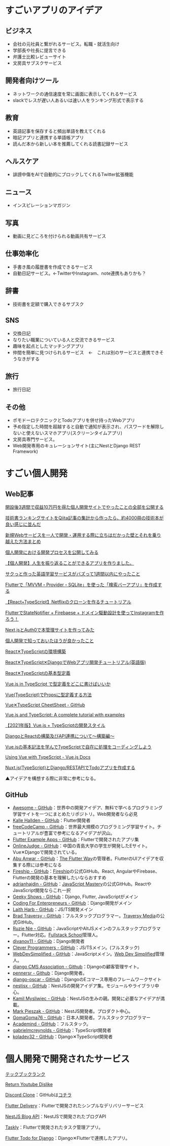 # すごいアプリのアイデア

## ビジネス

* 会社の元社員と繋がれるサービス。転職・就活生向け
* 学部長や社長に提言できる
* 弁護士比較レビューサイト
* 文房具サブスクサービス

## 開発者向けツール

* ネットワークの通信速度を常に画面に表示してくれるサービス
* slackでレスが遅い人あるいは速い人をランキング形式で表示する

## 教育

* 英語記事を保存すると頻出単語を教えてくれる
* 暗記アプリと連携する単語帳アプリ
* 読んだ本から新しい本を推薦してくれる読書記録サービス

## ヘルスケア

* 誹謗中傷をAIで自動的にブロックしてくれるTwitter拡張機能

## ニュース

* インスピレーションマガジン

## 写真

* 動画に見どころを付けられる動画共有サービス

## 仕事効率化

* 手書き風の履歴書を作成できるサービス
* 自動日記サービス。←TwitterやInstagram、note連携もありかも？

## 辞書

* 技術書を定額で購入できるサブスク

## SNS

* 交換日記
* なりたい職業についている人と交流できるサービス
* 趣味を起点としたマッチングアプリ
* 仲間を簡単に見つけられるサービス　←　これは別のサービスと連携できそうなきがする

## 旅行

* 旅行日記

## その他

* ポモドーロテクニックとTodoアプリを併せ持ったWebアプリ
* 予め指定した時間を超越すると自動で通知が表示され、パスワードを解除しないと使えないスマホアプリ(スクリーンタイムアプリ)
* 文房具専門サービス。
* Web開発専用のキュレーションサイト(主にNestとDjango REST Framework)
  
# すごい個人開発

## Web記事

[開設後3週間で収益10万円を得た個人開発サイトでやったことの全部を公開する](https://qiita.com/jabba/items/1a49e860a09a613b09d4#%E6%8A%80%E8%A1%93%E5%8A%9B%E3%81%A8%E4%BC%81%E7%94%BB%E5%8A%9B%E3%81%AE%E7%9B%B8%E9%96%A2)

[技術書ランキングサイトをQiita記事の集計から作ったら、約4000冊の技術本が良い感じに並んだ](https://qiita.com/jabba/items/edefda09121877b79760)

[新規Webサービスを一人で開発・運用する際に立ちはだかった壁とそれを乗り越えた方法まとめ](https://qiita.com/terubooon/items/08c145aac0dd10ea8cbc)

[個人開発における開発プロセスを公開してみる](https://qiita.com/himatani/items/3b8301da2e889e962e5e)

[【個人開発】人生を振り返ることができるアプリを作りました。](https://qiita.com/junya__ya/items/ff5008052c0ebf626901)

[サクっと作った英語学習サービスがバズって1週間以内にやったこと](https://qiita.com/yuno_miyako/items/54d3c57775e9310a3745)

[Flutterで「MVVM・Provider・SQLite」を使った「検索バーアプリ」を作成する](https://zenn.dev/yass97/articles/abe3dd8f9b2c1b)

[【React+TypeScript】Netflixのクローンを作るチュートリアル](https://zenn.dev/gunners6518/books/4c4672f32dd100)

[FlutterでStateNotifier + Firebaese + ドメイン駆動設計を使ってInstagramを作ろう！](https://zenn.dev/mine2424/books/57232894259413)

[Next.jsとAuth0で本管理サイトを作ってみた](https://zenn.dev/syu/articles/d42276d106e07f)

[個人開発で知っておいたほうが良かったこと](https://zenn.dev/nobezawa/articles/knowledge-personal-developer)

[React✕TypeScriptの環境構築](https://future-architect.github.io/typescript-guide/react.html)

[React✕TypeScript✕DjangoでWebアプリ開発チュートリアル(英語版)](https://dev.to/koladev/build-a-crud-application-using-django-and-react-5389)

[React✕TypeScriptの基本型定義](https://zenn.dev/ogakuzuko/articles/react-typescript-for-beginner)

[Vue.js in TypeScript で型定義をどこに書けばいいか](https://qiita.com/nunulk/items/1db35c4e3c422d122ea0)

[Vue(TypeScript)でPropsに型定義する方法](https://jpdebug.com/p/2457351)

[Vue✕TypeScript CheetSheet - GitHub](https://github.com/typescript-cheatsheets/vue)

[Vue.js and TypeScript: A complete tutorial with examples](https://blog.logrocket.com/vue-typescript-tutorial-examples/)

[【2021年版】Vue.js + TypeScriptの開発スタイル](https://tech-blog.rakus.co.jp/entry/20210901/frontend)

[DjangoとReactの構築及びAPI連携について～構築編～](https://qiita.com/shiranon/items/8182445975dff4cf19a6)

[Vue.jsの基本記法を学んでTypeScriptで自在に処理をコーディングしよう](https://codezine.jp/article/detail/15267)

[Using Vue with TypeScript - Vue.js Docs](https://vuejs.org/guide/typescript/overview.html)

[Nuxt.js(TypeScript)とDjango/RESTAPIでTodoアプリを作成する](https://niwakatech.info/nuxt-django-todo/)

▲アイデアを構想する際に非常に参考になる。

## GitHub

* [Awesome - GitHub](https://github.com/sindresorhus/awesome)：世界中の開発アイデア、無料で学べるプログラミング学習サイトを一つにまとめたリポジトリ。Web開発者なら必見
* [Kalle Hallden - GitHub](https://github.com/KalleHallden)：Flutter開発者
* [freeCodeCamp - GitHub](https://github.com/freeCodeCamp)：世界最大規模のプログラミング学習サイト。チュートリアルが豊富で参考になるアイデアが沢山。
* [Flutter Example Apps - GitHub](https://github.com/iampawan/FlutterExampleApps)：Flutterで開発されたアプリ集
* [OnlineJudge - GitHub](https://github.com/QingdaoU/OnlineJudge)：中国の青島大学の学生が開発したEサイト。Vue✕Djangoで開発されている。
* [Abu Anwar - GitHub](https://github.com/abuanwar072)：[The Flutter Way](https://www.youtube.com/c/TheFlutterWay)の管理者。FlutterのUIアイデアを収集する際には参考になる
* [Fireship - GitHub](https://github.com/fireship-io/)：[Fireship](https://www.youtube.com/c/Fireship)の公式GitHub。React, AngularやFirebase、Flutterの開発の基本を理解したいならおすすめ
* [adrianhajdin - GitHub](https://github.com/adrianhajdin)：[JavaScript Mastery](https://www.youtube.com/channel/UCmXmlB4-HJytD7wek0Uo97A)の公式GitHub。ReactやJavaScript開発ならこれ一択
* [Geeky Shows - GitHub](https://github.com/geekyshow1)：Django, Flutter, JavaScriptがメイン
* [Coding For Enterpreneurs - GitHub](https://github.com/codingforentrepreneurs)：Django開発がメイン
* [Laith Harb - GitHub](https://github.com/harblaith7)：JS/TS開発メイン
* [Brad Traversy - GitHub](https://github.com/bradtraversy)：フルスタックプログラマー。[Traversy Media](https://www.youtube.com/channel/UC29ju8bIPH5as8OGnQzwJyA)の公式GitHub。
* [Ruzie Nie - GitHub](https://github.com/Rea2er)：JavaScriptやAltJSメインのフルスタックプログラマー。Flutter対応。[Fullstack School](https://www.youtube.com/channel/UCWiC79M4FJ-Ylvk7lkk3n5A)管理人。
* [divanov11 - GitHub](https://github.com/divanov11)：Django開発者
* [Clever Programmers - GitHub](https://github.com/CleverProgrammers)：JS/TSメイン。(フルスタック)
* [WebDevSimplified - GitHub](https://github.com/WebDevSimplified)：JavaScriptメイン。[Web Dev Simplified](https://www.youtube.com/c/WebDevSimplified)管理人。
* [django CMS Association - Github](https://github.com/django-cms)：Djangoの顧客管理サイト。
* [pennersr - Github](https://github.com/pennersr)：Django開発者。
* [django-oscar - GitHub](https://github.com/django-oscar)：DjangoのEコマース専用のフレームワークサイト
* [nestjsx - GitHub](https://github.com/nestjsx)：NestJSの開発アイデア集。モジュールやライブラリ中心。
* [Kamil Mysliwiec - GitHub](https://github.com/kamilmysliwiec)：NestJSの生みの親。開発に必要なアイデアが満載。
* [Mark Pieszak - GitHub](https://github.com/MarkPieszak)：NestJS開発者。プロダクト中心。
* [GomaGoma76 - GitHub](https://github.com/GomaGoma676)：日本人開発者。フルスタックプログラマー
* [Academind - GitHub](https://github.com/academind)：フルスタック。
* [gabrielmcreynolds - GitHub](https://github.com/gabrielmcreynolds)：TypeScript開発者
* [koladev32 - GitHub](https://github.com/koladev32)：Django✕TypeScript開発者

# 個人開発で開発されたサービス

[テックブックランク](https://www.techbookrank.com/)

[Return Youtube Dislike](https://github.com/Anarios/return-youtube-dislike)

[Discord Clone](https://usk-discord-clone.netlify.app/)：GitHubは[コチラ](https://github.com/SOKHUONG/discord-clone)

[Flutter Delivery](https://github.com/pedromassango/flutter_delivery)：Flutterで開発されたシンプルなデリバリーサービス

[NestJS Blog API](https://github.com/Khaalidsub/youtube-projects/tree/main/nestjs/blog-rest)：NestJSで開発されたブログAPI

[Taskly](https://github.com/JobinBiju/Taskly)：Flutterで開発されたタスク管理アプリ。

[Flutter Todo for Django](https://github.com/ReeceRose/django-flutter-todo)：Django✕Flutterで連携したアプリ。